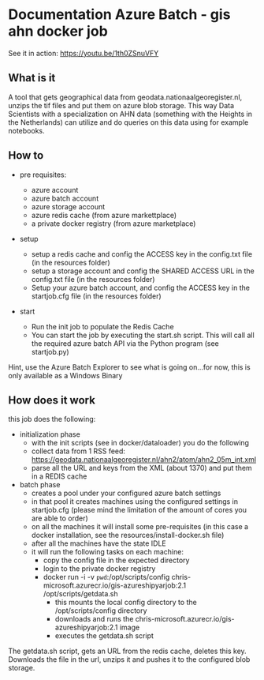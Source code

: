 # Documentation Azure Batch - gis ahn docker job

See it in action: https://youtu.be/1th0ZSnuVFY

## What is it

A tool that gets geographical data from geodata.nationaalgeoregister.nl, unzips the tif files and put them on azure blob storage.
This way Data Scientists with a specialization on AHN data (something with the Heights in the Netherlands) can utilize and do queries on this data using for example notebooks.


## How to

* pre requisites:
  * azure account
  * azure batch account
  * azure storage account
  * azure redis cache (from azure markettplace)
  * a private docker registry (from azure marketplace)

* setup
  * setup a redis cache and config the ACCESS key in the config.txt file (in the resources folder)
  * setup a storage account and config the SHARED ACCESS URL in the config.txt file (in the resources folder)
  * Setup your azure batch account, and config the ACCESS key in the startjob.cfg file (in the resources folder)

* start
  * Run the init job to populate the Redis Cache
  * You can start the job by executing the start.sh script. This will call all the required azure batch API via the Python program (see startjob.py)

Hint, use the Azure Batch Explorer to see what is going on...for now, this is only available as a Windows Binary

## How does it work

this job does the following:
* initialization phase
  * with the init scripts (see in docker/dataloader) you do the following
  * collect data from 1 RSS feed: https://geodata.nationaalgeoregister.nl/ahn2/atom/ahn2_05m_int.xml
  * parse all the URL and keys from the XML (about 1370) and put them in a REDIS cache
* batch phase
  * creates a pool under your configured azure batch settings
  * in that pool it creates machines using the configured settings in startjob.cfg (please mind the limitation of the amount of cores you are able to order)
  * on all the machines it will install some pre-requisites (in this case a docker installation, see the resources/install-docker.sh file)
  * after all the machines have the state IDLE
  * it will run the following tasks on each machine:
    * copy the config file in the expected directory
    * login to the private docker registry
    * docker run -i -v `pwd`:/opt/scripts/config  chris-microsoft.azurecr.io/gis-azureshipyarjob:2.1 /opt/scripts/getdata.sh
      * this mounts the local config directory to the /opt/scripts/config directory
      * downloads and runs the chris-microsoft.azurecr.io/gis-azureshipyarjob:2.1 image
      * executes the getdata.sh script

The getdata.sh script, gets an URL from the redis cache, deletes this key. Downloads the file in the url, unzips it and pushes it to the configured blob storage.
 


